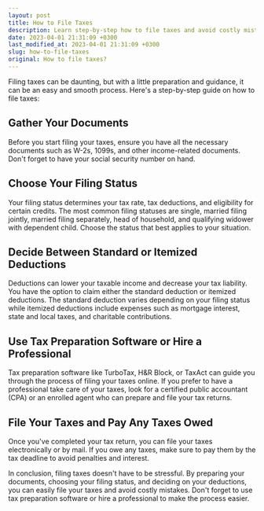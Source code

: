 ```yaml
---
layout: post
title: How to File Taxes
description: Learn step-by-step how to file taxes and avoid costly mistakes with our comprehensive guide.
date: 2023-04-01 21:31:09 +0300
last_modified_at: 2023-04-01 21:31:09 +0300
slug: how-to-file-taxes
original: How to file taxes?
---
```

Filing taxes can be daunting, but with a little preparation and guidance, it can be an easy and smooth process. Here's a step-by-step guide on how to file taxes:

## Gather Your Documents

Before you start filing your taxes, ensure you have all the necessary documents such as W-2s, 1099s, and other income-related documents. Don't forget to have your social security number on hand.

## Choose Your Filing Status

Your filing status determines your tax rate, tax deductions, and eligibility for certain credits. The most common filing statuses are single, married filing jointly, married filing separately, head of household, and qualifying widower with dependent child. Choose the status that best applies to your situation.

## Decide Between Standard or Itemized Deductions

Deductions can lower your taxable income and decrease your tax liability. You have the option to claim either the standard deduction or itemized deductions. The standard deduction varies depending on your filing status while itemized deductions include expenses such as mortgage interest, state and local taxes, and charitable contributions.

## Use Tax Preparation Software or Hire a Professional

Tax preparation software like TurboTax, H&R Block, or TaxAct can guide you through the process of filing your taxes online. If you prefer to have a professional take care of your taxes, look for a certified public accountant (CPA) or an enrolled agent who can prepare and file your tax returns.

## File Your Taxes and Pay Any Taxes Owed

Once you've completed your tax return, you can file your taxes electronically or by mail. If you owe any taxes, make sure to pay them by the tax deadline to avoid penalties and interest.

In conclusion, filing taxes doesn't have to be stressful. By preparing your documents, choosing your filing status, and deciding on your deductions, you can easily file your taxes and avoid costly mistakes. Don't forget to use tax preparation software or hire a professional to make the process easier.